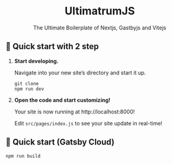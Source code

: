 <h1 align="center"> UltimatrumJS </h1>
<p align="center"> The Ultimate Boilerplate of Nextjs, Gastbyjs and Vitejs </p>


## 🚀 Quick start with 2 step

1.  **Start developing.**

    Navigate into your new site’s directory and start it up.

    ```shell
    git clone
    npm run dev
    ```

2.  **Open the code and start customizing!**

    Your site is now running at http://localhost:8000!

    Edit `src/pages/index.js` to see your site update in real-time!



## 🚀 Quick start (Gatsby Cloud)

```shell
npm run build
```
